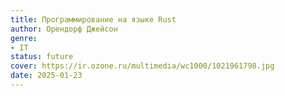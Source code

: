 ```yaml
---
title: Программирование на языке Rust
author: Орендорф Джейсон
genre:
- IT
status: future
cover: https://ir.ozone.ru/multimedia/wc1000/1021961798.jpg
date: 2025-01-23
---
```


